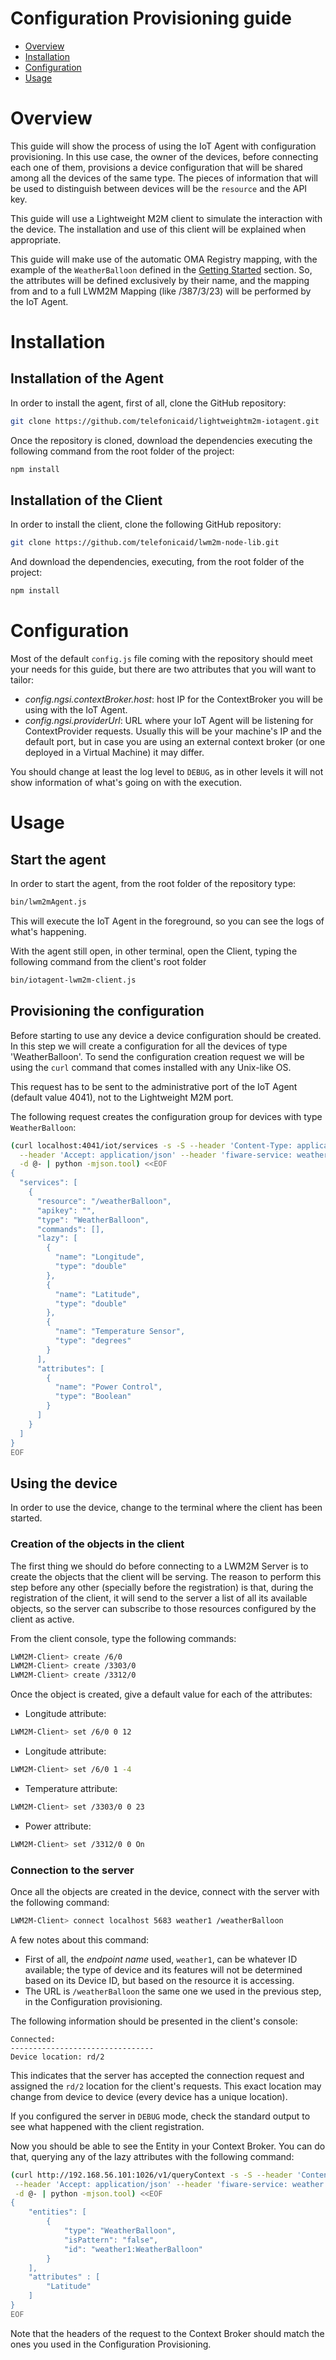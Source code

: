 # Configuration Provisioning guide

-   [Overview](#overview)
-   [Installation](#installation)
-   [Configuration](#configuration)
-   [Usage](#usage)

# Overview

This guide will show the process of using the IoT Agent with configuration provisioning. In this use case, the owner of
the devices, before connecting each one of them, provisions a device configuration that will be shared among all the
devices of the same type. The pieces of information that will be used to distinguish between devices will be the
`resource` and the API key.

This guide will use a Lightweight M2M client to simulate the interaction with the device. The installation and use of
this client will be explained when appropriate.

This guide will make use of the automatic OMA Registry mapping, with the example of the `WeatherBalloon` defined in the
[Getting Started](userGuide.md#gettingstarted) section. So, the attributes will be defined exclusively by their name,
and the mapping from and to a full LWM2M Mapping (like /387/3/23) will be performed by the IoT Agent.

# Installation

## Installation of the Agent

In order to install the agent, first of all, clone the GitHub repository:

```bash
git clone https://github.com/telefonicaid/lightweightm2m-iotagent.git
```

Once the repository is cloned, download the dependencies executing the following command from the root folder of the
project:

```bash
npm install
```

## Installation of the Client

In order to install the client, clone the following GitHub repository:

```bash
git clone https://github.com/telefonicaid/lwm2m-node-lib.git
```

And download the dependencies, executing, from the root folder of the project:

```bash
npm install
```

# Configuration

Most of the default `config.js` file coming with the repository should meet your needs for this guide, but there are two
attributes that you will want to tailor:

-   _config.ngsi.contextBroker.host_: host IP for the ContextBroker you will be using with the IoT Agent.
-   _config.ngsi.providerUrl_: URL where your IoT Agent will be listening for ContextProvider requests. Usually this
    will be your machine's IP and the default port, but in case you are using an external context broker (or one
    deployed in a Virtual Machine) it may differ.

You should change at least the log level to `DEBUG`, as in other levels it will not show information of what's going on
with the execution.

# Usage

## Start the agent

In order to start the agent, from the root folder of the repository type:

```bash
bin/lwm2mAgent.js
```

This will execute the IoT Agent in the foreground, so you can see the logs of what's happening.

With the agent still open, in other terminal, open the Client, typing the following command from the client's root
folder

```bash
bin/iotagent-lwm2m-client.js
```

## Provisioning the configuration

Before starting to use any device a device configuration should be created. In this step we will create a configuration
for all the devices of type 'WeatherBalloon'. To send the configuration creation request we will be using the `curl`
command that comes installed with any Unix-like OS.

This request has to be sent to the administrative port of the IoT Agent (default value 4041), not to the Lightweight M2M
port.

The following request creates the configuration group for devices with type `WeatherBalloon`:

```bash
(curl localhost:4041/iot/services -s -S --header 'Content-Type: application/json' \
  --header 'Accept: application/json' --header 'fiware-service: weather' --header 'fiware-servicepath: /balloons' \
  -d @- | python -mjson.tool) <<EOF
{
  "services": [
    {
      "resource": "/weatherBalloon",
      "apikey": "",
      "type": "WeatherBalloon",
      "commands": [],
      "lazy": [
        {
          "name": "Longitude",
          "type": "double"
        },
        {
          "name": "Latitude",
          "type": "double"
        },
        {
          "name": "Temperature Sensor",
          "type": "degrees"
        }
      ],
      "attributes": [
        {
          "name": "Power Control",
          "type": "Boolean"
        }
      ]
    }
  ]
}
EOF
```

## Using the device

In order to use the device, change to the terminal where the client has been started.

### Creation of the objects in the client

The first thing we should do before connecting to a LWM2M Server is to create the objects that the client will be
serving. The reason to perform this step before any other (specially before the registration) is that, during the
registration of the client, it will send to the server a list of all its available objects, so the server can subscribe
to those resources configured by the client as active.

From the client console, type the following commands:

```bash
LWM2M-Client> create /6/0
LWM2M-Client> create /3303/0
LWM2M-Client> create /3312/0
```

Once the object is created, give a default value for each of the attributes:

-   Longitude attribute:

```bash
LWM2M-Client> set /6/0 0 12
```

-   Longitude attribute:

```bash
LWM2M-Client> set /6/0 1 -4
```

-   Temperature attribute:

```bash
LWM2M-Client> set /3303/0 0 23
```

-   Power attribute:

```bash
LWM2M-Client> set /3312/0 0 On
```

### Connection to the server

Once all the objects are created in the device, connect with the server with the following command:

```bash
LWM2M-Client> connect localhost 5683 weather1 /weatherBalloon
```

A few notes about this command:

-   First of all, the _endpoint name_ used, `weather1`, can be whatever ID available; the type of device and its
    features will not be determined based on its Device ID, but based on the resource it is accessing.
-   The URL is `/weatherBalloon` the same one we used in the previous step, in the Configuration provisioning.

The following information should be presented in the client's console:

```text
Connected:
--------------------------------
Device location: rd/2
```

This indicates that the server has accepted the connection request and assigned the `rd/2` location for the client's
requests. This exact location may change from device to device (every device has a unique location).

If you configured the server in `DEBUG` mode, check the standard output to see what happened with the client
registration.

Now you should be able to see the Entity in your Context Broker. You can do that, querying any of the lazy attributes
with the following command:

```bash
(curl http://192.168.56.101:1026/v1/queryContext -s -S --header 'Content-Type: application/json' \
 --header 'Accept: application/json' --header 'fiware-service: weather' --header 'fiware-servicepath: /balloons' \
 -d @- | python -mjson.tool) <<EOF
{
    "entities": [
        {
            "type": "WeatherBalloon",
            "isPattern": "false",
            "id": "weather1:WeatherBalloon"
        }
    ],
    "attributes" : [
        "Latitude"
    ]
}
EOF
```

Note that the headers of the request to the Context Broker should match the ones you used in the Configuration
Provisioning.
